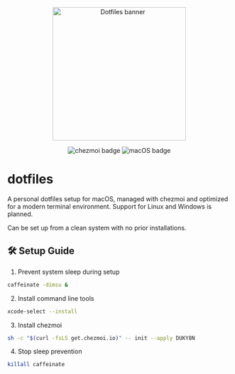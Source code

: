 <p align="center">
  <img
    src="https://images.unsplash.com/photo-1734024223698-4fd889ced859?q=80&w=4247&auto=format&fit=crop&ixlib=rb-4.1.0&ixid=M3wxMjA3fDB8MHxwaG90by1wYWdlfHx8fGVufDB8fHx8fA%3D%3D"
    alt="Dotfiles banner"
    width="300"
  />
</p>
<p align="center">
  <img src="https://badgen.net/badge/dotfiles/chezmoi/green" alt="chezmoi badge" />
  <img src="https://img.shields.io/badge/OS-macOS-lightgrey?logo=apple&logoColor=white" alt="macOS badge" />
</p>

# dotfiles

A personal dotfiles setup for macOS, managed with chezmoi and optimized for a modern terminal environment.
Support for Linux and Windows is planned.

Can be set up from a clean system with no prior installations.

## 🛠 Setup Guide

1. Prevent system sleep during setup

```bash
caffeinate -dimsu &
```

2. Install command line tools

```bash
xcode-select --install
```

3. Install chezmoi

```bash
sh -c "$(curl -fsLS get.chezmoi.io)" -- init --apply DUKY8N
```

4. Stop sleep prevention

```bash
killall caffeinate
```

